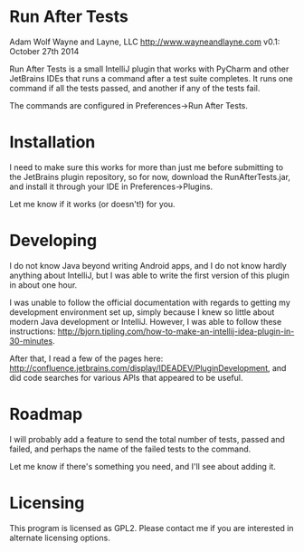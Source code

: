 Run After Tests
===============

Adam Wolf
Wayne and Layne, LLC
http://www.wayneandlayne.com
v0.1: October 27th 2014

Run After Tests is a small IntelliJ plugin that works with PyCharm and other JetBrains IDEs that runs a command after
a test suite completes.  It runs one command if all the tests passed, and another if any of the tests fail.

The commands are configured in Preferences->Run After Tests.

Installation
============
I need to make sure this works for more than just me before submitting to the JetBrains plugin repository, so for now,
download the RunAfterTests.jar, and install it through your IDE in Preferences->Plugins.

Let me know if it works (or doesn't!) for you.

Developing
==========
I do not know Java beyond writing Android apps, and I do not know hardly anything about IntelliJ, but I was able to
write the first version of this plugin in about one hour.

I was unable to follow the official documentation with regards to getting my development environment set up, simply
because I knew so little about modern Java development or IntelliJ.  However, I was able to follow these instructions:
http://bjorn.tipling.com/how-to-make-an-intellij-idea-plugin-in-30-minutes.

After that, I read a few of the pages here: http://confluence.jetbrains.com/display/IDEADEV/PluginDevelopment, and
did code searches for various APIs that appeared to be useful.

Roadmap
=======
I will probably add a feature to send the total number of tests, passed and failed, and perhaps the name of the failed
tests to the command.

Let me know if there's something you need, and I'll see about adding it.

Licensing
=========
This program is licensed as GPL2.  Please contact me if you are interested in alternate licensing options.
